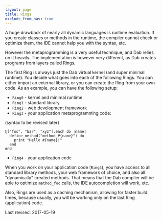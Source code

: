 ```yaml
---
layout: page
title: Rings
exclude_from_nav: true
---
```


A huge drawback of nearly all dynamic languages is runtime evaluation. If you create classes or methods in the runtime, the compiler cannot check or optimize them, the IDE cannot help you with the syntax, etc.

However the metaprogramming is a very useful technique, and Dab relies on it heavily. The implementation is however very different, as Dab creates programs from layers called Rings.

The first Ring is always just the Dab virtual kernel (and super minimal runtime). You decide what goes into each of the following Rings. You can either import an external library, or you can create the Ring from your own code. As an example, you can have the following setup:

- `Ring0` - kernel and minimal runtime
- `Ring1` - standard library
- `Ring2` - web development framework
- `Ring3` - your application metaprogramming code:

(syntax to be revised later)
```
@["foo", "bar", "xyz"].each do |name|
  define_method("method_#{name}") do
    print "Hello #{name}!"
  end
end
```

- `Ring4` - your application code

When you work on your application code (`Ring4`), you have access to all standard library methods, your web framework of choice, and also all "dynamically" created methods. That means that the Dab compiler will be able to optimize `method_foo` calls, the IDE autocompletion will work, etc.

Also, Rings are used as a caching mechanism, allowing for faster build times, because usually, you will be working only on the last Ring (application) code.

Last revised: 2017-05-19
